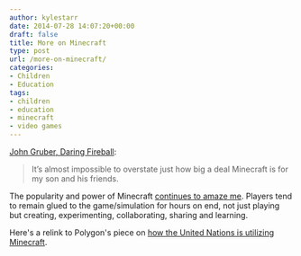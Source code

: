 ```yaml
---
author: kylestarr
date: 2014-07-28 14:07:20+00:00
draft: false
title: More on Minecraft
type: post
url: /more-on-minecraft/
categories:
- Children
- Education
tags:
- children
- education
- minecraft
- video games
---
```


[John Gruber, Daring Fireball](http://daringfireball.net/linked/2014/07/25/minecraft):

> It’s almost impossible to overstate just how big a deal Minecraft is for my son and his friends.

The popularity and power of Minecraft [continues to amaze me](/2014/06/22/minecraft-you-make-the-story/). Players tend to remain glued to the game/simulation for hours on end, not just playing but creating, experimenting, collaborating, sharing and learning.

Here's a relink to Polygon's piece on [how the United Nations is utilizing Minecraft](http://www.polygon.com/2014/4/22/5641044/minecraft-block-by-block-united-nations-project).
